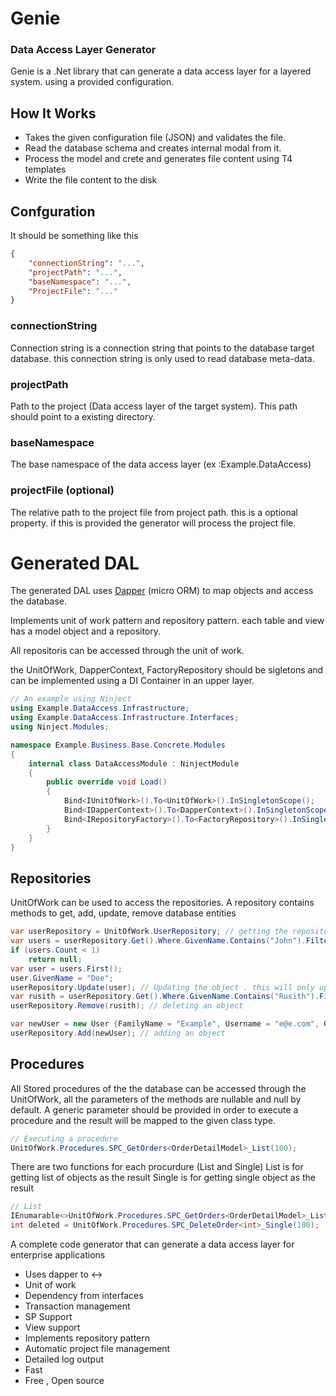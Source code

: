 # Genie
### Data Access Layer Generator


Genie is a .Net library that can generate a data access layer for a layered system. using a provided configuration.

## How It Works

* Takes the given configuration file (JSON) and validates the file.
* Read the database schema and creates internal modal from it.
* Process the model and crete and generates file content using T4 templates
* Write the file content to the disk

## Confguration

It should be something like this 
```JSON
{
    "connectionString": "...",
    "projectPath": "...",
    "baseNamespace": "...",
    "ProjectFile": "..."
}
```

### connectionString

Connection string is a connection string that points  to the database target database. this connection string is only used to read database meta-data.

### projectPath

Path to the project (Data access layer of the target system).
This path should point to a existing directory.

### baseNamespace 

The base namespace of the data access layer (ex :Example.DataAccess)

### projectFile (optional)

The relative path to the project file from project path. this is a optional property. if this is provided the generator will process the project file.

# Generated DAL

The generated DAL uses [Dapper](https://github.com/StackExchange/Dapper) (micro ORM) to map objects and access the database.

Implements unit of work pattern and repository pattern.
each table and view has a model object and a repository.

All repositoris can be accessed through the unit of work.

the UnitOfWork, DapperContext, FactoryRepository should be sigletons and can be implemented using a DI Container in an upper layer.

```CS
// An example using Ninject
using Example.DataAccess.Infrastructure;
using Example.DataAccess.Infrastructure.Interfaces;
using Ninject.Modules;

namespace Example.Business.Base.Concrete.Modules
{
    internal class DataAccessModule : NinjectModule
    {
        public override void Load()
        {
            Bind<IUnitOfWork>().To<UnitOfWork>().InSingletonScope();
            Bind<IDapperContext>().To<DapperContext>().InSingletonScope();
            Bind<IRepositoryFactory>().To<FactoryRepository>().InSingletonScope();
        }
    }
}
```

## Repositories

UnitOfWork can be used to access the repositories.
A repository contains methods to get, add, update, remove database entities

```CS
var userRepository = UnitOfWork.UserRepository; // getting the repository
var users = userRepository.Get().Where.GivenName.Contains("John").Filter().Query().ToList(); // Getting objects
if (users.Count < 1)
    return null;
var user = users.First();
user.GivenName = "Doe";
userRepository.Update(user); // Updating the object . this will only updated properties of the object. (for this  the GivenName property only)
var rusith = userRepository.Get().Where.GivenName.Contains("Rusith").Filter().Top(1).Query().FirstOrDefault(); // Getting the object
userRepository.Remove(rusith); // deleting an object

var newUser = new User {FamilyName = "Example", Username = "e@e.com", GivenName = "User"};
userRepository.Add(newUser); // adding an object
```

## Procedures

All Stored procedures of the the database can be accessed through the UnitOfWork, all the parameters of the methods are nullable and null by default.
A generic parameter should be provided in order to execute a procedure and the result will be mapped to the given class type.

```CS
// Executing a procedure
UnitOfWork.Procedures.SPC_GetOrders<OrderDetailModel>_List(100);
```

There are two functions for each procurdure (List and Single)
List is for getting list of objects as the result
Single is for getting single object as the result

```CS
// List
IEnumarable<>UnitOfWork.Procedures.SPC_GetOrders<OrderDetailModel>_List();
int deleted = UnitOfWork.Procedures.SPC_DeleteOrder<int>_Single(100);
```

A complete code generator that can generate a data access layer for enterprise applications 

- Uses dapper to <-> 
- Unit of work
- Dependency from interfaces
- Transaction management
- SP Support 
- View support
- Implements repository pattern
- Automatic project file management
- Detailed log output
- Fast
- Free , Open source
